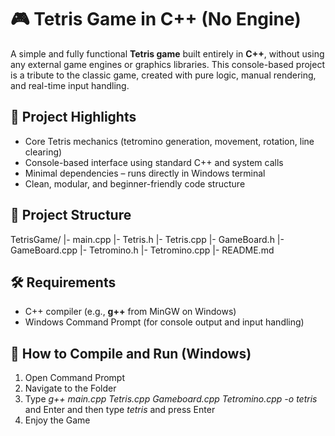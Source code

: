 # 🎮 Tetris Game in C++ (No Engine)


A simple and fully functional **Tetris game** built entirely in **C++**, without using any external game engines or graphics libraries. This console-based project is a tribute to the classic game, created with pure logic, manual rendering, and real-time input handling.


## 🚀 Project Highlights


- Core Tetris mechanics (tetromino generation, movement, rotation, line clearing)
- Console-based interface using standard C++ and system calls
- Minimal dependencies – runs directly in Windows terminal
- Clean, modular, and beginner-friendly code structure
  

## 📂 Project Structure


TetrisGame/
|- main.cpp
|- Tetris.h
|- Tetris.cpp
|- GameBoard.h
|- GameBoard.cpp
|- Tetromino.h
|- Tetromino.cpp
|- README.md


## 🛠️ Requirements


- C++ compiler (e.g., **g++** from MinGW on Windows)
- Windows Command Prompt (for console output and input handling)
  

## 🧾 How to Compile and Run (Windows)


1. Open Command Prompt
2. Navigate to the Folder
3. Type *g++ main.cpp Tetris.cpp Gameboard.cpp Tetromino.cpp -o tetris* and Enter and then type *tetris* and press Enter
4. Enjoy the Game
